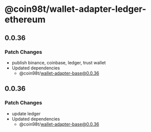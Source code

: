 # @coin98t/wallet-adapter-ledger-ethereum

## 0.0.36

### Patch Changes

- publish binance, coinbase, ledger, trust wallet
- Updated dependencies
  - @coin98t/wallet-adapter-base@0.0.36

## 0.0.36

### Patch Changes

- update ledger
- Updated dependencies
  - @coin98t/wallet-adapter-base@0.0.36
